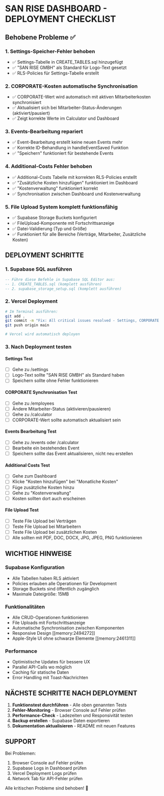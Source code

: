 # SAN RISE DASHBOARD - DEPLOYMENT CHECKLIST

## Behobene Probleme ✅

### 1. Settings-Speicher-Fehler behoben
- ✅ Settings-Tabelle in CREATE_TABLES.sql hinzugefügt
- ✅ "SAN RISE GMBH" als Standard für Logo-Text gesetzt
- ✅ RLS-Policies für Settings-Tabelle erstellt

### 2. CORPORATE-Kosten automatische Synchronisation
- ✅ CORPORATE-Wert wird automatisch mit aktiven Mitarbeiterkosten synchronisiert
- ✅ Aktualisiert sich bei Mitarbeiter-Status-Änderungen (aktiviert/pausiert)
- ✅ Zeigt korrekte Werte im Calculator und Dashboard

### 3. Events-Bearbeitung repariert
- ✅ Event-Bearbeitung erstellt keine neuen Events mehr
- ✅ Korrekte ID-Behandlung in handleEventSaved Funktion
- ✅ "Speichern" funktioniert für bestehende Events

### 4. Additional-Costs Fehler behoben
- ✅ Additional-Costs Tabelle mit korrekten RLS-Policies erstellt
- ✅ "Zusätzliche Kosten hinzufügen" funktioniert im Dashboard
- ✅ "Kostenverwaltung" funktioniert korrekt
- ✅ Synchronisation zwischen Dashboard und Kostenverwaltung

### 5. File Upload System komplett funktionsfähig
- ✅ Supabase Storage Buckets konfiguriert
- ✅ FileUpload-Komponente mit Fortschrittsanzeige
- ✅ Datei-Validierung (Typ und Größe)
- ✅ Funktioniert für alle Bereiche (Verträge, Mitarbeiter, Zusätzliche Kosten)

## DEPLOYMENT SCHRITTE

### 1. Supabase SQL ausführen
```sql
-- Führe diese Befehle in Supabase SQL Editor aus:
-- 1. CREATE_TABLES.sql (komplett ausführen)
-- 2. supabase_storage_setup.sql (komplett ausführen)
```

### 2. Vercel Deployment
```bash
# Im Terminal ausführen:
git add .
git commit -m "Fix: All critical issues resolved - Settings, CORPORATE sync, Events edit, Additional costs, File uploads"
git push origin main

# Vercel wird automatisch deployen
```

### 3. Nach Deployment testen

#### Settings Test
- [ ] Gehe zu /settings
- [ ] Logo-Text sollte "SAN RISE GMBH" als Standard haben
- [ ] Speichern sollte ohne Fehler funktionieren

#### CORPORATE Synchronisation Test
- [ ] Gehe zu /employees
- [ ] Ändere Mitarbeiter-Status (aktivieren/pausieren)
- [ ] Gehe zu /calculator
- [ ] CORPORATE-Wert sollte automatisch aktualisiert sein

#### Events Bearbeitung Test
- [ ] Gehe zu /events oder /calculator
- [ ] Bearbeite ein bestehendes Event
- [ ] Speichern sollte das Event aktualisieren, nicht neu erstellen

#### Additional Costs Test
- [ ] Gehe zum Dashboard
- [ ] Klicke "Kosten hinzufügen" bei "Monatliche Kosten"
- [ ] Füge zusätzliche Kosten hinzu
- [ ] Gehe zu "Kostenverwaltung"
- [ ] Kosten sollten dort auch erscheinen

#### File Upload Test
- [ ] Teste File Upload bei Verträgen
- [ ] Teste File Upload bei Mitarbeitern  
- [ ] Teste File Upload bei zusätzlichen Kosten
- [ ] Alle sollten mit PDF, DOC, DOCX, JPG, JPEG, PNG funktionieren

## WICHTIGE HINWEISE

### Supabase Konfiguration
- Alle Tabellen haben RLS aktiviert
- Policies erlauben alle Operationen für Development
- Storage Buckets sind öffentlich zugänglich
- Maximale Dateigröße: 15MB

### Funktionalitäten
- Alle CRUD-Operationen funktionieren
- File Uploads mit Fortschrittsanzeige
- Automatische Synchronisation zwischen Komponenten
- Responsive Design [[memory:2494272]]
- Apple-Style UI ohne schwarze Elemente [[memory:2461311]]

### Performance
- Optimistische Updates für bessere UX
- Parallel API-Calls wo möglich
- Caching für statische Daten
- Error Handling mit Toast-Nachrichten

## NÄCHSTE SCHRITTE NACH DEPLOYMENT

1. **Funktionstest durchführen** - Alle oben genannten Tests
2. **Fehler-Monitoring** - Browser Console auf Fehler prüfen
3. **Performance-Check** - Ladezeiten und Responsivität testen
4. **Backup erstellen** - Supabase Daten exportieren
5. **Dokumentation aktualisieren** - README mit neuen Features

## SUPPORT

Bei Problemen:
1. Browser Console auf Fehler prüfen
2. Supabase Logs in Dashboard prüfen
3. Vercel Deployment Logs prüfen
4. Network Tab für API-Fehler prüfen

Alle kritischen Probleme sind behoben! 🎉 